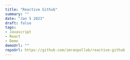 ```yaml
---
title: "Reactive Github"
summary: ""
date: "Jan 5 2023"
draft: false
tags:
- Javascript
- React
- Demo
demoUrl: ""
repoUrl: https://github.com/imranpollob/reactive-github
---
```

